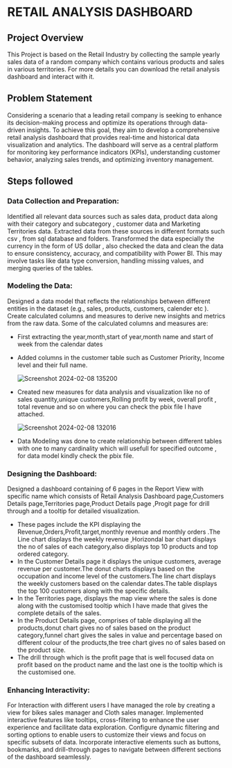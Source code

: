 # RETAIL ANALYSIS DASHBOARD
## Project Overview
This Project is based on the Retail Industry by collecting the sample yearly sales data of a random company which contains various products and sales in various territories.
For more details you can download the retail analysis dashboard and interact with it.

## Problem Statement
Considering a scenario that a leading retail company is seeking to enhance its decision-making process and optimize its operations through data-driven insights. To achieve this goal, they aim to develop a comprehensive retail analysis dashboard that provides real-time and historical data visualization and analytics. The dashboard will serve as a central platform for monitoring key performance indicators (KPIs), understanding customer behavior, analyzing sales trends, and optimizing inventory management.
## Steps followed
### Data Collection and Preparation:

Identified all relevant data sources such as sales data, product data along with their category and subcategory , customer data and Marketing Territories data.
Extracted data from these sources in different formats such csv , from sql database and folders.
Transformed the data especially the currency in the form of US dollar , also checked the data and clean the data to ensure consistency, accuracy, and compatibility with Power BI. This may involve tasks like data type conversion, handling missing values, and merging queries of the tables.
### Modeling the Data:

Designed a data model that reflects the relationships between different entities in the dataset (e.g., sales, products, customers, calender etc ).
Create calculated columns and measures to derive new insights and metrics from the raw data.
Some of the calculated columns and measures are:

- First extracting the year,month,start of year,month name and start of week from the calendar dates
- Added columns in the customer table such as Customer Priority, Income level and their full name.
  
  ![Screenshot 2024-02-08 135200](https://github.com/Sudarson-analyst/Power-BI-Project/assets/159156381/20133995-0c83-4f4e-a75f-42adcf202356)


- Created new measures for data analysis and visualization like no of sales quantity,unique customers,Rolling profit by week, overall profit , total revenue and so on where you can check the pbix file I have attached.

  ![Screenshot 2024-02-08 132016](https://github.com/Sudarson-analyst/Power-BI-Project/assets/159156381/a1388c47-0022-4a3d-8bc1-f59d29d7332c)

- Data Modeling was done to create relationship between different tables with one to many cardinality which will usefull for specified outcome , for data model kindly check the pbix file.



### Designing the Dashboard:

Designed a dashboard containing of 6 pages in the Report View with specific name which consists of Retail Analysis Dashboard page,Customers Details page,Territories page,Product Details page ,Progit page for drill through and a tooltip for detailed visualization.

- These pages include the KPI displaying the Revenue,Orders,Profit,target,monthly revenue and monthly orders .The Line chart displays the weekly revenue ,Horizondal bar chart displays the no of sales of each category,also displays top 10 products and top ordered category.
- In the Customer Details page it displays the unique customers, average revenue per customer.The donut charts displays based on the occupation and income level of the customers.The line chart displays the weekly customers based on the calendar dates.The table displays the top 100 customers along with the specific details.
- In the Territories page, displays the map view where the sales is done along with the customised tooltip which I have made that gives the complete details of the sales.
- In the Product Details page, comprises of table displaying all the products,donut chart gives no of sales based on the product category,funnel chart gives the sales in value and percentage based on different colour of the products,the tree chart gives no of sales based on the product size.
- The drill through which is the profit page that is well focused data on profit based on the product name and the last one is the tooltip which is the customised one.


### Enhancing Interactivity:

For Interaction with different users I have managed the role by creating a view for bikes sales manager and Cloth sales manager.
Implemented interactive features like tooltips, cross-filtering to enhance the user experience and facilitate data exploration.
Configure dynamic filtering and sorting options to enable users to customize their views and focus on specific subsets of data.
Incorporate interactive elements such as buttons, bookmarks, and drill-through pages to navigate between different sections of the dashboard seamlessly.
